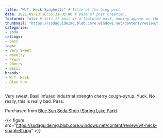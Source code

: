 ```yaml
---
title: "W.T. Heck Spaghetti" # Title of the blog post.
date: 2021-09-23T16:56:31-05:00 # Date of post creation.
featured: false # Sets if post is a featured post, making appear on the home page side bar.
thumbnail: "https://sodaguideimg.blob.core.windows.net/content/review/thumbs/wt-heck-spaghetti.jpg" # Sets thumbnail image appearing inside card on homepage.
categories:
- soda
ratings:
- pass
tags:
- Very Sweet
- Novelty
- Fruit
- Cherry
- Basil
brands:
- W.T. Heck
- Blue Sun
---
```


Very sweet. Basil infused industrial strength cherry cough-syrup. Yuck. No really, this is really bad. Pass.

Purchased from [Blue Sun Soda Shop (Spring Lake Park)](https://bluesunsodashop.com/)

{{< figure src="https://sodaguideimg.blob.core.windows.net/content/review/wt-heck-spaghetti.jpg" >}}